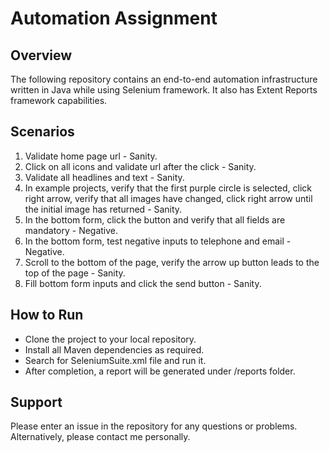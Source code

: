 # Automation Assignment
## Overview
The following repository contains an end-to-end automation infrastructure written in Java while using Selenium framework.
It also has Extent Reports framework capabilities.
## Scenarios
1) Validate home page url - Sanity.
2) Click on all icons and validate url after the click - Sanity.
3) Validate all headlines and text - Sanity.
4) In example projects, verify that the first purple circle is selected, click right arrow, verify that all images have changed, click right arrow until the initial image has returned - Sanity.
5) In the bottom form, click the button and verify that all fields are mandatory - Negative.
6) In the bottom form, test negative inputs to telephone and email - Negative.
7) Scroll to the bottom of the page, verify the arrow up button leads to the top of the page - Sanity.
8) Fill bottom form inputs and click the send button - Sanity.
## How to Run
- Clone the project to your local repository.
- Install all Maven dependencies as required.
- Search for SeleniumSuite.xml file and run it.
- After completion, a report will be generated under /reports folder.
## Support
Please enter an issue in the repository for any questions or problems.
Alternatively, please contact me personally.